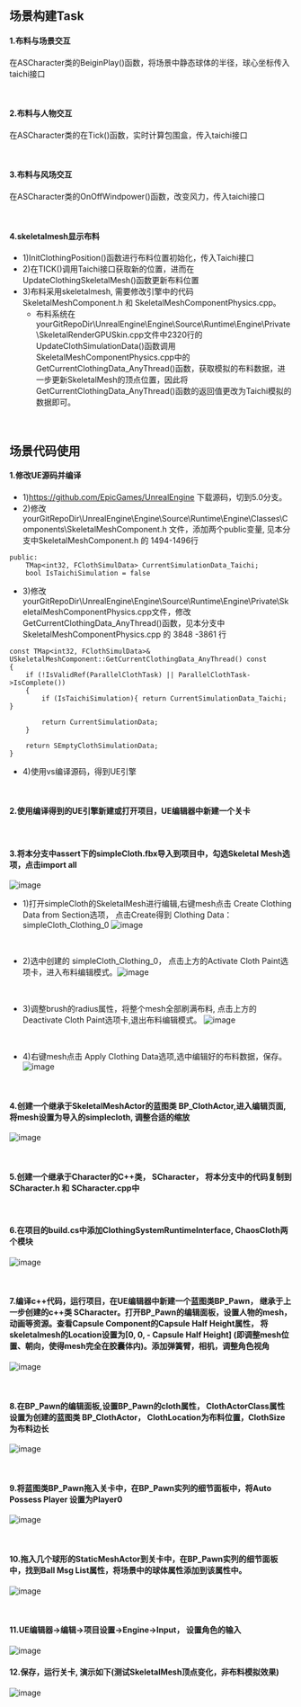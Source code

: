 ## 场景构建Task
#### 1.布料与场景交互
在ASCharacter类的BeiginPlay()函数，将场景中静态球体的半径，球心坐标传入taichi接口

<br/>

#### 2.布料与人物交互
在ASCharacter类的在Tick()函数，实时计算包围盒，传入taichi接口

<br/>

#### 3.布料与风场交互
在ASCharacter类的OnOffWindpower()函数，改变风力，传入taichi接口

<BR>

#### 4.skeletalmesh显示布料
- 1)InitClothingPosition()函数进行布料位置初始化，传入Taichi接口
- 2)在TICK()调用Taichi接口获取新的位置，进而在UpdateClothingSkeletalMesh()函数更新布料位置
- 3)布料采用skeletalmesh, 需要修改引擎中的代码 SkeletalMeshComponent.h 和 SkeletalMeshComponentPhysics.cpp。
	- 布料系统在yourGitRepoDir\UnrealEngine\Engine\Source\Runtime\Engine\Private\SkeletalRenderGPUSkin.cpp文件中2320行的UpdateClothSimulationData()函数调用 SkeletalMeshComponentPhysics.cpp中的GetCurrentClothingData_AnyThread()函数，获取模拟的布料数据，进一步更新SkeletalMesh的顶点位置，因此将GetCurrentClothingData_AnyThread()函数的返回值更改为Taichi模拟的数据即可。

<BR>

## 场景代码使用
#### 1.修改UE源码并编译
- 1)https://github.com/EpicGames/UnrealEngine 下载源码，切到5.0分支。
- 2)修改yourGitRepoDir\UnrealEngine\Engine\Source\Runtime\Engine\Classes\Components\SkeletalMeshComponent.h 文件，添加两个public变量, 见本分支中SkeletalMeshComponent.h 的 1494-1496行
```
public:
	TMap<int32, FClothSimulData> CurrentSimulationData_Taichi;
	bool IsTaichiSimulation = false
```

- 3)修改
yourGitRepoDir\UnrealEngine\Engine\Source\Runtime\Engine\Private\SkeletalMeshComponentPhysics.cpp文件，修改 GetCurrentClothingData_AnyThread()函数，见本分支中SkeletalMeshComponentPhysics.cpp 的 3848 -3861 行
```
const TMap<int32, FClothSimulData>& USkeletalMeshComponent::GetCurrentClothingData_AnyThread() const
{
	if (!IsValidRef(ParallelClothTask) || ParallelClothTask->IsComplete())
	{
		if (IsTaichiSimulation){ return CurrentSimulationData_Taichi; }
		
		return CurrentSimulationData;
	}

	return SEmptyClothSimulationData;
}
```
- 4)使用vs编译源码，得到UE引擎
<br/>

#### 2.使用编译得到的UE引擎新建或打开项目，UE编辑器中新建一个关卡

<br/>

#### 3.将本分支中assert下的simpleCloth.fbx导入到项目中，勾选Skeletal Mesh选项，点击import all
![image](SceneBuild/img/import.png)

- 1)打开simpleCloth的SkeletalMesh进行编辑,右键mesh点击 Create Clothing Data from Section选项， 点击Create得到 Clothing Data： simpleCloth_Clothing_0
![image](SceneBuild/img/createClothData.png)

<br>

- 2)选中创建的 simpleCloth_Clothing_0， 点击上方的Activate Cloth Paint选项卡，进入布料编辑模式。![image](SceneBuild/img/ActiveCloth.png)

<br>

- 3)调整brush的radius属性，将整个mesh全部刷满布料, 点击上方的Deactivate Cloth Paint选项卡,退出布料编辑模式。
 ![image](SceneBuild/img/brushCloth.png)

 <br>

 - 4)右键mesh点击 Apply Clothing Data选项,选中编辑好的布料数据，保存。
 ![image](SceneBuild/img/applyCloth.png)

<br/>

#### 4.创建一个继承于SkeletalMeshActor的蓝图类 BP_ClothActor,进入编辑页面,将mesh设置为导入的simplecloth, 调整合适的缩放
 ![image](SceneBuild/img/setMesh.png)

<br/>

#### 5.创建一个继承于Character的C++类， SCharacter， 将本分支中的代码复制到SCharacter.h 和 SCharacter.cpp中
<br/>

#### 6.在项目的build.cs中添加ClothingSystemRuntimeInterface, ChaosCloth两个模块
 ![image](SceneBuild/img/buildcs.png)

<br/>

#### 7.编译c++代码，运行项目，在UE编辑器中新建一个蓝图类BP_Pawn， 继承于上一步创建的c++类 SCharacter。打开BP_Pawn的编辑面板，设置人物的mesh，动画等资源。查看Capsule Component的Capsule Half Height属性， 将skeletalmesh的Location设置为[0, 0, - Capsule Half Height] (即调整mesh位置、朝向，使得mesh完全在胶囊体内)。添加弹簧臂，相机，调整角色视角
![image](SceneBuild/img/BP_Pawn.png)

<br/>


#### 8.在BP_Pawn的编辑面板,设置BP_Pawn的cloth属性， ClothActorClass属性设置为创建的蓝图类 BP_ClothActor， ClothLocation为布料位置，ClothSize为布料边长
![image](SceneBuild/img/setCloth.png)

<br>

#### 9.将蓝图类BP_Pawn拖入关卡中，在BP_Pawn实列的细节面板中，将Auto Possess Player 设置为Player0
![image](SceneBuild/img/setplayer.png)

<br/>

#### 10.拖入几个球形的StaticMeshActor到关卡中，在BP_Pawn实列的细节面板中，找到Ball Msg List属性，将场景中的球体属性添加到该属性中。
![image](SceneBuild/img/setsceneball.png)

<br/>

#### 11.UE编辑器->编辑->项目设置->Engine->Input， 设置角色的输入
![image](SceneBuild/img/Input.png)
<br/>


#### 12.保存，运行关卡, 演示如下(测试SkeletalMesh顶点变化，非布料模拟效果)
![image](https://github.com/XiaoyuXiao1998/UnrealTaichiIntegration/blob/feature-scenebuild/SceneBuild/img/testCloth.gif)